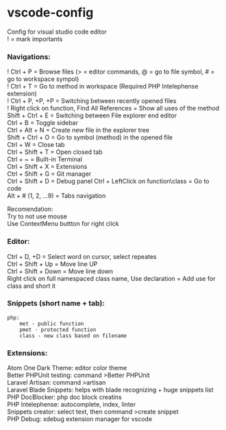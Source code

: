 # vscode-config
Config for visual studio code editor  
! = mark importants  

### Navigations:
! Ctrl + P = Browse files (> = editor commands, @ = go to file symbol, # = go to workspace sympol)  
! Ctrl + T = Go to method in workspace (Required PHP Intelephense extension)  
! Ctrl + P, +P, +P = Switching between recently opened files  
! Right click on function, Find All References = Show all uses of the method  
Shift + Ctrl + E = Switching between File explorer end editor  
Ctrl + B = Toggle sidebar  
Ctrl + Alt + N = Create new file in the explorer tree  
Shift + Ctrl + O = Go to symbol (method) in the opened file  
Ctrl + W = Close tab  
Ctrl + Shift + T = Open closed tab  
Ctrl + ~ = Built-in Terminal  
Ctrl + Shift + X = Extensions  
Ctrl + Shift + G = Git manager  
Ctrl + Shift + D = Debug panel
Ctrl + LeftClick on function\class = Go to code  
Alt + # (1, 2, ...9) = Tabs navigation  

Recomendation:  
Try to not use mouse  
Use ContextMenu buttton for right click  

### Editor:
Ctrl + D, +D = Select word on cursor, select repeates  
Ctrl + Shift + Up = Move line UP  
Ctrl + Shift + Down = Move line down  
Right click on full namespaced class name, Use declaration = Add use for class and short it  

### Snippets (short name + tab):  
    php:  
        met - public function   
        pmet - protected function  
        class - new class based on filename  

### Extensions:
Atom One Dark Theme: editor color theme  
Better PHPUnit testing: command >Better PHPUnit  
Laravel Artisan: command >artisan  
Laravel Blade Snippets: helps with blade recognizing + huge snippets list  
PHP DocBlocker: php doc block creatins  
PHP Intelephense: autocomplete, index, linter  
Snippets creator: select text, then command >create snippet  
PHP Debug: xdebug extension manager for vscode
